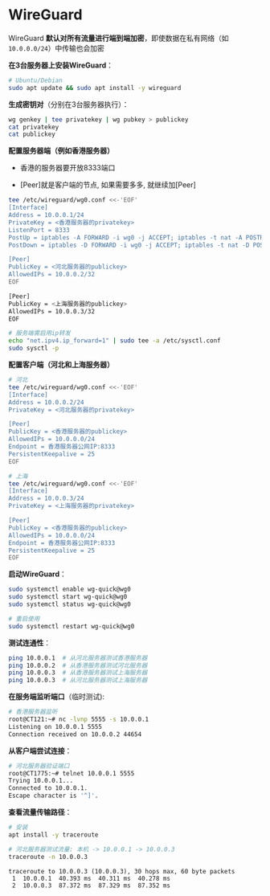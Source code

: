 # WireGuard

WireGuard **默认对所有流量进行端到端加密**，即使数据在私有网络（如 `10.0.0.0/24`）中传输也会加密



**在3台服务器上安装WireGuard**：

```sh
# Ubuntu/Debian
sudo apt update && sudo apt install -y wireguard
```



**生成密钥对**（分别在3台服务器执行）：

```sh
wg genkey | tee privatekey | wg pubkey > publickey
cat privatekey
cat publickey
```



**配置服务器端（例如香港服务器）**

- 香港的服务器要开放8333端口

- [Peer]就是客户端的节点, 如果需要多多, 就继续加[Peer]

```sh
tee /etc/wireguard/wg0.conf <<-'EOF'
[Interface]
Address = 10.0.0.1/24
PrivateKey = <香港服务器的privatekey>
ListenPort = 8333
PostUp = iptables -A FORWARD -i wg0 -j ACCEPT; iptables -t nat -A POSTROUTING -o eth0 -j MASQUERADE
PostDown = iptables -D FORWARD -i wg0 -j ACCEPT; iptables -t nat -D POSTROUTING -o eth0 -j MASQUERADE

[Peer]
PublicKey = <河北服务器的publickey>
AllowedIPs = 10.0.0.2/32
EOF

[Peer]
PublicKey = <上海服务器的publickey>
AllowedIPs = 10.0.0.3/32
EOF
```

```sh
# 服务端需启用ip转发
echo "net.ipv4.ip_forward=1" | sudo tee -a /etc/sysctl.conf
sudo sysctl -p
```



**配置客户端（河北和上海服务器）**

```sh
# 河北
tee /etc/wireguard/wg0.conf <<-'EOF'
[Interface]
Address = 10.0.0.2/24
PrivateKey = <河北服务器的privatekey>

[Peer]
PublicKey = <香港服务器的publickey>
AllowedIPs = 10.0.0.0/24
Endpoint = 香港服务器公网IP:8333
PersistentKeepalive = 25
EOF
```

```sh
# 上海
tee /etc/wireguard/wg0.conf <<-'EOF'
[Interface]
Address = 10.0.0.3/24
PrivateKey = <上海服务器的privatekey>

[Peer]
PublicKey = <香港服务器的publickey>
AllowedIPs = 10.0.0.0/24
Endpoint = 香港服务器公网IP:8333
PersistentKeepalive = 25
EOF
```



**启动WireGuard**：

```sh
sudo systemctl enable wg-quick@wg0
sudo systemctl start wg-quick@wg0
sudo systemctl status wg-quick@wg0

# 重启使用
sudo systemctl restart wg-quick@wg0
```



**测试连通性**：

```sh
ping 10.0.0.1  # 从河北服务器测试香港服务器
ping 10.0.0.2  # 从香港服务器测试河北服务器
ping 10.0.0.3  # 从香港服务器测试上海服务器
ping 10.0.0.3  # 从河北服务器测试上海服务器
```



**在服务端监听端口**（临时测试):

```sh
# 香港服务器监听
root@CT121:~# nc -lvnp 5555 -s 10.0.0.1
Listening on 10.0.0.1 5555
Connection received on 10.0.0.2 44654
```

**从客户端尝试连接**：

```sh
# 河北服务器验证端口
root@CT1775:~# telnet 10.0.0.1 5555
Trying 10.0.0.1...
Connected to 10.0.0.1.
Escape character is '^]'.
```

**查看流量传输路径**：

```sh
# 安装
apt install -y traceroute

# 河北服务器测试流量: 本机 -> 10.0.0.1 -> 10.0.0.3
traceroute -n 10.0.0.3
```

```
traceroute to 10.0.0.3 (10.0.0.3), 30 hops max, 60 byte packets
 1  10.0.0.1  40.393 ms  40.311 ms  40.278 ms
 2  10.0.0.3  87.372 ms  87.329 ms  87.352 ms
```

